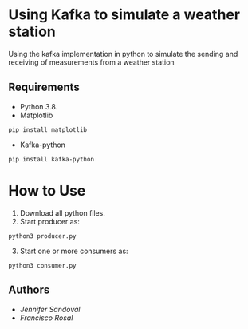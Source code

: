 # Using Kafka to simulate a weather station
Using the kafka implementation in python to simulate the sending and receiving of measurements from a weather station<br>  

## Requirements 
* Python 3.8.  
* Matplotlib   
```
pip install matplotlib
```
* Kafka-python  
```
pip install kafka-python
```

# How to Use  
1. Download all python files.  
2. Start producer as:   
```
python3 producer.py 
```
3. Start one or more consumers as:   
```
python3 consumer.py 
```
  
## Authors  
- *Jennifer Sandoval*   
- *Francisco Rosal*